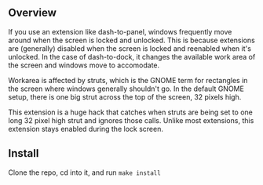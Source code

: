 ## Overview

If you use an extension like dash-to-panel, windows frequently move around when the screen is locked and unlocked.
This is because extensions are (generally) disabled when the screen is locked and reenabled when it's unlocked.
In the case of dash-to-dock, it changes the available work area of the screen and windows move to accomodate.

Workarea is affected by struts, which is the GNOME term for rectangles in the screen where windows generally shouldn't go.
In the default GNOME setup, there is one big strut across the top of the screen, 32 pixels high.

This extension is a huge hack that catches when struts are being set to one long 32 pixel high strut and ignores those calls.
Unlike most extensions, this extension stays enabled during the lock screen.

## Install

Clone the repo, cd into it, and run `make install`
